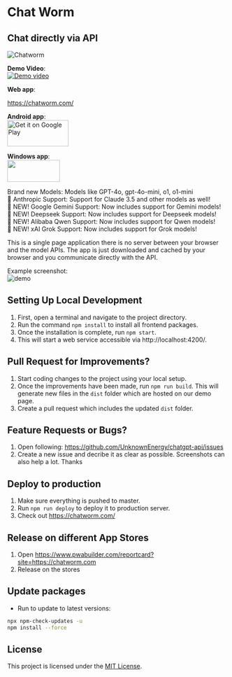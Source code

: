 # Chat Worm
## Chat directly via API

<img src="src/assets/cover.png" alt="Chatworm"/>

**Demo Video**:  
[![Demo video](https://img.youtube.com/vi/i1r8eHARnIc/0.jpg)](https://www.youtube.com/shorts/i1r8eHARnIc)

**Web app**:   

https://chatworm.com/

**Android app**:  
<a href='https://play.google.com/store/apps/details?id=com.chatworm.twa&pcampaignid=pcampaignidMKT-Other-global-all-co-prtnr-py-PartBadge-Mar2515-1'><img alt='Get it on Google Play' src='https://play.google.com/intl/en_us/badges/static/images/badges/en_badge_web_generic.png' width="140" height="60"/></a>

**Windows app**:  
<a href="https://apps.microsoft.com/detail/Chatworm/9N1RF0VWV3SN?launch=true&mode=mini"><img src="https://get.microsoft.com/images/en-us%20dark.svg" width="120" height="50"/></a>
  
Brand new Models: Models like GPT-4o, gpt-4o-mini, o1, o1-mini  
🤖 Anthropic Support: Support for Claude 3.5 and other models as well!  
🤖 NEW! Google Gemini Support: Now includes support for Gemini models!  
🤖 NEW! Deepseek Support: Now includes support for Deepseek models!  
🤖 NEW! Alibaba Qwen Support: Now includes support for Qwen models!  
🤖 NEW! xAI Grok Support: Now includes support for Grok models!  
    
This is a single page application there is no server between your browser and the model APIs. The app is just downloaded and cached by your browser and you communicate directly with the API.  

Example screenshot:  
![demo](src/assets/demo_screenshot.png "Example Screenshot")

## Setting Up Local Development
1. First, open a terminal and navigate to the project directory.
2. Run the command `npm install` to install all frontend packages.
3. Once the installation is complete, run `npm start`. 
4. This will start a web service accessible via http://localhost:4200/.

## Pull Request for Improvements?
1. Start coding changes to the project using your local setup.
2. Once the improvements have been made, run `npm run build`. This will generate new files in the `dist` folder which are hosted on our demo page.
3. Create a pull request which includes the updated `dist` folder.

## Feature Requests or Bugs?
1. Open following: https://github.com/UnknownEnergy/chatgpt-api/issues
2. Create a new issue and decribe it as clear as possible. Screenshots can also help a lot. Thanks

## Deploy to production
1. Make sure everything is pushed to master.
2. Run `npm run deploy` to deploy it to production server.
3. Check out https://chatworm.com/

## Release on different App Stores
1. Open https://www.pwabuilder.com/reportcard?site=https://chatworm.com
2. Release on the stores

## Update packages
- Run to update to latest versions: 
```bash
npx npm-check-updates -u
npm install --force 
``` 


## License
This project is licensed under the [MIT License](./LICENSE).
